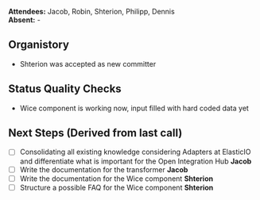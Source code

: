 **Attendees:** Jacob, Robin, Shterion, Philipp, Dennis <br>
**Absent:** -

## Organistory
- Shterion was accepted as new committer

## Status Quality Checks
- Wice component is working now, input filled with hard coded data yet

## Next Steps (Derived from last call)
- [ ] Consolidating all existing knowledge considering Adapters at ElasticIO and differentiate what is important for the Open Integration Hub **Jacob**
- [ ] Write the documentation for the transformer **Jacob**
- [ ] Write the documentation for the Wice component **Shterion**
- [ ] Structure a possible FAQ for the Wice component **Shterion**
